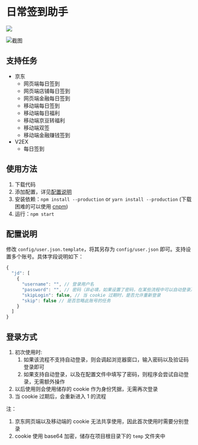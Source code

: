 # 日常签到助手

![](https://img.shields.io/badge/node-%3E%3D8-brightgreen.svg)

![截图](https://user-images.githubusercontent.com/5960988/47428265-50dd2700-d7c5-11e8-9847-0e7caae5108d.jpg)


## 支持任务

* 京东
    * 网页端每日签到
    * 网页端店铺每日签到
    * 网页端金融每日签到
    * 移动端每日签到
    * 移动端每日福利
    * 移动端京豆转福利
    * 移动端双签
    * 移动端金融赚钱签到
* V2EX
    * 每日签到

## 使用方法

1. 下载代码
2. 添加配置，详见[配置说明](https://github.com/wxsms/daily-signer#配置说明)
3. 安装依赖：`npm install --production` or `yarn install --production` (下载困难的可以使用 [cnpm](https://npm.taobao.org/))
4. 运行：`npm start`

## 配置说明

修改 `config/user.json.template`，将其另存为 `config/user.json` 即可。支持设置多个账号。具体字段说明如下：

```js
{
  "jd": [
    {
      "username": "", // 登录用户名
      "password": "", // 密码（非必填，如果设置了密码，在某些流程中可以自动登录）
      "skipLogin": false, // 当 cookie 过期时，是否允许重新登录
      "skip": false // 是否忽略此账号的任务
    }
  ]
}
```

## 登录方式

1. 初次使用时:
   1. 如果该流程不支持自动登录，则会调起浏览器窗口，输入密码以及验证码登录即可
   2. 如果支持自动登录，以及在配置文件中填写了密码，则程序会尝试自动登录，无需额外操作
2. 以后使用则会使用储存的 cookie 作为身份凭据，无需再次登录
3. 当 cookie 过期后，会重新进入 1 的流程

注：

1. 京东网页端以及移动端的 cookie 无法共享使用，因此首次使用时需要分别登录
2. cookie 使用 base64 加密，储存在项目根目录下的 `temp` 文件夹中
